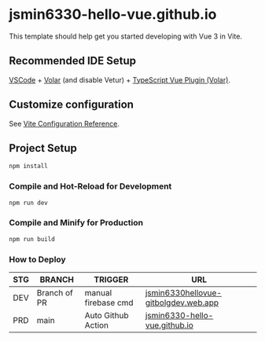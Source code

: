 # jsmin6330-hello-vue.github.io

This template should help get you started developing with Vue 3 in Vite.


## Recommended IDE Setup

[VSCode](https://code.visualstudio.com/) + [Volar](https://marketplace.visualstudio.com/items?itemName=Vue.volar) (and disable Vetur) + [TypeScript Vue Plugin (Volar)](https://marketplace.visualstudio.com/items?itemName=Vue.vscode-typescript-vue-plugin).

## Customize configuration

See [Vite Configuration Reference](https://vitejs.dev/config/).

## Project Setup

```sh
npm install
```

### Compile and Hot-Reload for Development

```sh
npm run dev
```

### Compile and Minify for Production

```sh
npm run build
```


### How to Deploy
|STG|BRANCH|TRIGGER|URL|
|------|---|---|---|
|DEV|Branch of PR|manual firebase cmd|[jsmin6330hellovue-gitbolgdev.web.app](https://jsmin6330hellovue-gitbolgdev.web.app/)|
|PRD|main|Auto Github Action|[jsmin6330-hello-vue.github.io](https://jsmin6330-hello-vue.github.io/)|


